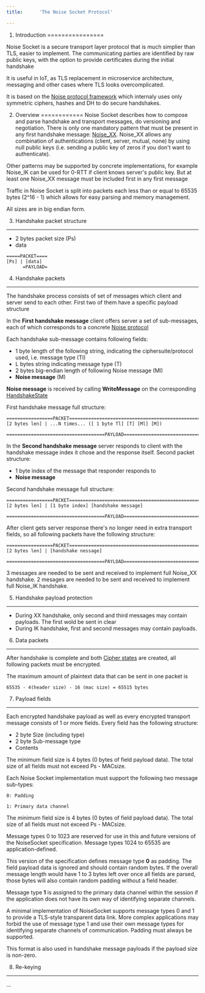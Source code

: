 ```yaml
---
title:      'The Noise Socket Protocol'

---
```



1. Introduction
================

Noise Socket is a secure transport layer protocol that is much simplier than TLS,
easier to implement.
The communicating parties are identified by raw public keys, with the option to provide certificates during the
initial handshake


It is useful in IoT, as TLS replacement in microservice architecture, messaging
and other cases where TLS looks overcomplicated.


It is based on the [Noise protocol framework](http://noiseprotocol.org) which
internaly uses only symmetric ciphers, hashes and DH to do secure handshakes.

2. Overview 
============ 
Noise Socket describes how to compose and parse handshake and transport messages, do versioning and negotiation.
There is only one mandatory pattern that must be present in any first handshake message: [Noise_XX](http://noiseprotocol.org/noise.html#interactive-patterns).
Noise_XX allows any combination of authentications (client, server, mutual, none) by using null
public keys (i.e. sending a public key of zeros if you don't want to authenticate).

Other patterns may be supported by concrete implementations, for example Noise_IK can be used for 0-RTT if client knows server's public key. But at least one Noise_XX message must be included first in any first message

Traffic in Noise Socket is split into packets each less than or equal to 65535 bytes (2^16 - 1) which allows for easy parsing and memory management.

All sizes are in big endian form.

3. Handshake packet structure
---------------------------

- 2 bytes packet size (Ps)
- data

```
=====PACKET====
[Ps] | [data] 
      =PAYLOAD=
```

4. Handshake packets
---------------------------

The handshake process consists of set of messages which client and server send to each other. First two of them have a specific payload structure

In the **First handshake message** client offers server a set of sub-messages, each of which corresponds to a concrete [Noise protocol](http://noiseprotocol.org/noise.html#protocol-names)

Each handshake sub-message contains following fields:
   - 1 byte length of the following string, indicating the ciphersuite/protocol used, i.e. message type (Tl)
   - L bytes string indicating message type (T)
   - 2 bytes big-endian length of following Noise message (Ml)
   - **Noise message** (M)

**Noise message** is received by calling **WriteMessage** on the corresponding [HandshakeState](http://noiseprotocol.org/noise.html#the-handshakestate-object)

First handshake message full structure:
```
=================PACKET=============================================================================
[2 bytes len] | ...N times... ([ 1 byte Tl] [T] [Ml] [M])
                ====================================PAYLOAD=========================================
```

 
In the **Second handshake message** server responds to client with the handshake message index it chose and the response itself.
Second packet structure:
 - 1 byte index of the message that responder responds to
 - **Noise message**
 
 
Second handshake message full structure:
 ```
=================PACKET=============================================================================
[2 bytes len] | [1 byte index] [handshake message]
                ====================================PAYLOAD=========================================
```

After client gets server response there's no longer need in extra transport fields, so all following packets have the following structure:

 ```
=================PACKET=============================================================================
[2 bytes len] | [handshake nessage]
                ====================================PAYLOAD=========================================
```
 
 
3 messages are needed to be sent and received to implement full Noise_XX handshake.
2 mesages  are needed to be sent and received to implement full Noise_IK handshake.

5. Handshake payload protection
---------------------
 - During XX handshake, only second and third messages may contain payloads. The first wold be sent in clear
 - During IK handshake, first and second messages may contain payloads.
 
6. Data packets
---------------------

After handshake is complete and both [Cipher states](http://noiseprotocol.org/noise.html#the-cipherstate-object) are created, all following packets must be encrypted.

The maximum amount of plaintext data that can be sent in one packet is

```
65535 - 4(header size) - 16 (mac size) = 65515 bytes
```

7. Payload fields
---------------------------
Each encrypted handshake payload as well as every encrypted transport message consists of 1 or more fields.
Every field has the following structure:

 - 2 byte Size (including type)
 - 2 byte Sub-message type
 - Contents
 
 
The minimum field size is 4 bytes (0 bytes of field payload data).  The total size of all fields must not exceed Ps - MACsize.
 
 Each Noise Socket implementation must support the following two message sub-types:
 
 `0: Padding`
 
 `1: Primary data channel`

The minimum field size is 4 bytes (0 bytes of field payload data).  The total size of all fields must not exceed Ps - MACsize.

Message types 0 to 1023 are reserved for use in this and future versions of the NoiseSocket specification.  Message types 1024 to 65535 are application-defined.

This version of the specification defines message type **0** as padding.  The field payload data is ignored and should contain random bytes.  If the overall message length would have 1 to 3 bytes left over once all fields are parsed, those bytes will also contain random padding without a field header.

Message type **1** is assigned to the primary data channel within the session if the application does not have its own way of identifying separate channels.

A minimal implementation of NoiseSocket supports message types 0 and 1 to provide a TLS-style transparent data link.  More complex applications may forbid the use of message type 1 and use their own message types for identifying separate channels of communication.  Padding must always be supported.

This format is also used in handshake message payloads if the payload size is non-zero.

8. Re-keying
-------------------

...
